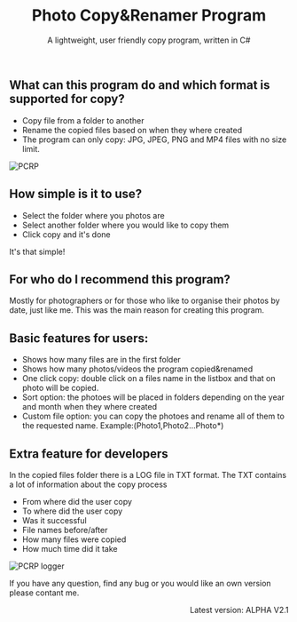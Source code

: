 

<h1 align=center > Photo Copy&Renamer Program </h1>
<p align=center> A lightweight, user friendly copy program, written in C# </p>
<br>

## What can this program do and which format is supported for copy?
* Copy file from a folder to another
* Rename the copied files based on when they where created
* The program can only copy: JPG, JPEG, PNG and MP4 files with no size limit.


![PCRP](https://user-images.githubusercontent.com/65924165/164614783-d58a80c3-7a04-4ee1-a45f-5986fcaa7591.png)


## How simple is it to use?
* Select the folder where you photos are
* Select another folder where you would like to copy them
* Click copy and it's done

It's that simple!


## For who do I recommend this program?
Mostly for photographers or for those who like to organise their photos by date, just like me. This was the main reason for creating this program.

## Basic features for users:
* Shows how many files are in the first folder
* Shows how many photos/videos the program copied&renamed
* One click copy: double click on a files name in the listbox and that on photo will be copied.
* Sort option: the photoes will be placed in folders depending on the year and month when they where created
* Custom file option: you can copy the photoes and rename all of them to the requested name. Example:(Photo1,Photo2...Photo*)


## Extra feature for developers
In the copied files folder there is a LOG file in TXT format.
The TXT contains a lot of information about the copy process

* From where did the user copy
* To where did the user copy
* Was it successful
* File names before/after
* How many files were copied
* How much time did it take


![PCRP logger](https://user-images.githubusercontent.com/65924165/123159282-21e34b80-d46d-11eb-9ead-d2d5ae54576e.png)


If you have any question, find any bug or you would like an own version please contant me.

<p align= right>Latest version: ALPHA V2.1 </p>
